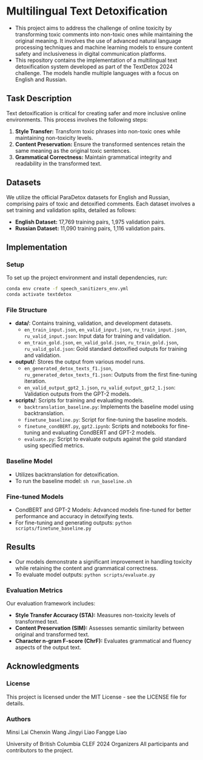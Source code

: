 # Multilingual Text Detoxification

- This project aims to address the challenge of online toxicity by transforming toxic comments into non-toxic ones while maintaining the original meaning. It involves the use of advanced natural language processing techniques and machine learning models to ensure content safety and inclusiveness in digital communication platforms.
- This repository contains the implementation of a multilingual text detoxification system developed as part of the TextDetox 2024 challenge. The models handle multiple languages with a focus on English and Russian.

## Task Description

Text detoxification is critical for creating safer and more inclusive online environments. This process involves the following steps:
1. **Style Transfer:** Transform toxic phrases into non-toxic ones while maintaining non-toxicity levels.
2. **Content Preservation:** Ensure the transformed sentences retain the same meaning as the original toxic sentences.
3. **Grammatical Correctness:** Maintain grammatical integrity and readability in the transformed text.

## Datasets

We utilize the official ParaDetox datasets for English and Russian, comprising pairs of toxic and detoxified comments. Each dataset involves a set training and validation splits, detailed as follows:

- **English Dataset:** 17,769 training pairs, 1,975 validation pairs.
- **Russian Dataset:** 11,090 training pairs, 1,116 validation pairs.

## Implementation

### Setup

To set up the project environment and install dependencies, run:

```bash
conda env create -f speech_sanitizers_env.yml
conda activate textdetox
```

### File Structure

- **data/**: Contains training, validation, and development datasets.
  - `en_train_input.json`, `en_valid_input.json`, `ru_train_input.json`, `ru_valid_input.json`: Input data for training and validation.
  - `en_train_gold.json`, `en_valid_gold.json`, `ru_train_gold.json`, `ru_valid_gold.json`: Gold standard detoxified outputs for training and validation.
- **output/**: Stores the output from various model runs.
  - `en_generated_detox_texts_f1.json`, `ru_generated_detox_texts_f1.json`: Outputs from the first fine-tuning iteration.
  - `en_valid_output_gpt2_1.json`, `ru_valid_output_gpt2_1.json`: Validation outputs from the GPT-2 models.
- **scripts/**: Scripts for training and evaluating models.
  - `backtranslation_baseline.py`: Implements the baseline model using backtranslation.
  - `finetune_baseline.py`: Script for fine-tuning the baseline models.
  - `finetune_condBERT.py`, `gpt2.ipynb`: Scripts and notebooks for fine-tuning and evaluating CondBERT and GPT-2 models.
  - `evaluate.py`: Script to evaluate outputs against the gold standard using specified metrics.

### Baseline Model

- Utilizes backtranslation for detoxification.
- To run the baseline model: `sh run_baseline.sh`

### Fine-tuned Models

- CondBERT and GPT-2 Models: Advanced models fine-tuned for better performance and accuracy in detoxifying texts.
- For fine-tuning and generating outputs: `python scripts/finetune_baseline.py`

## Results

- Our models demonstrate a significant improvement in handling toxicity while retaining the content and grammatical correctness.
- To evaluate model outputs: `python scripts/evaluate.py`

### Evaluation Metrics

Our evaluation framework includes:
- **Style Transfer Accuracy (STA):** Measures non-toxicity levels of transformed text.
- **Content Preservation (SIM):** Assesses semantic similarity between original and transformed text.
- **Character n-gram F-score (ChrF):** Evaluates grammatical and fluency aspects of the output text.

## Acknowledgments

### License

This project is licensed under the MIT License - see the LICENSE file for details.

### Authors

Minsi Lai
Chenxin Wang
Jingyi Liao
Fangge Liao

University of British Columbia
CLEF 2024 Organizers
All participants and contributors to the project.
